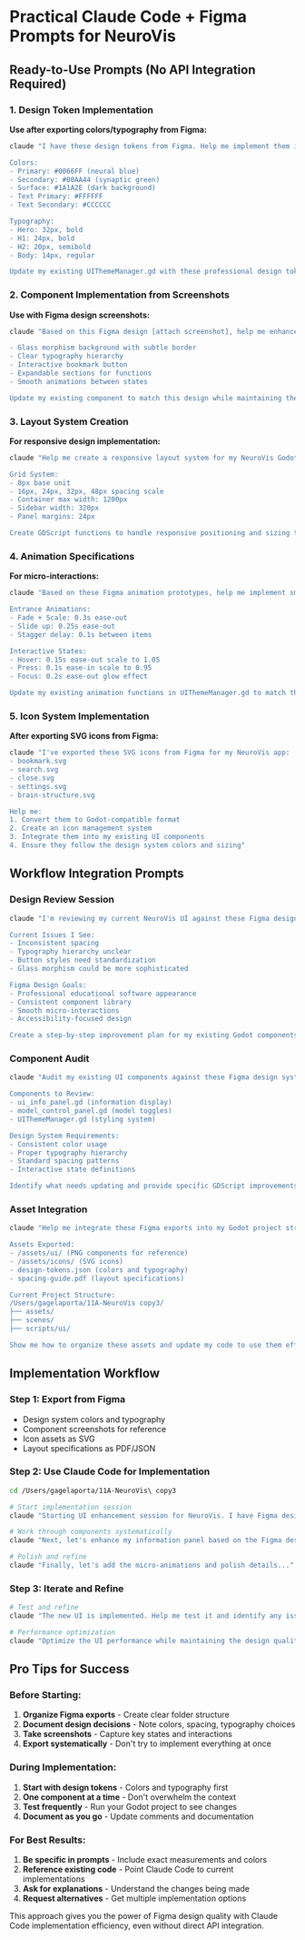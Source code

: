 # Practical Claude Code + Figma Prompts for NeuroVis

## Ready-to-Use Prompts (No API Integration Required)

### 1. Design Token Implementation
**Use after exporting colors/typography from Figma:**

```bash
claude "I have these design tokens from Figma. Help me implement them in my UIThemeManager.gd:

Colors:
- Primary: #0066FF (neural blue)  
- Secondary: #00AA44 (synaptic green)
- Surface: #1A1A2E (dark background)
- Text Primary: #FFFFFF
- Text Secondary: #CCCCCC

Typography:
- Hero: 32px, bold
- H1: 24px, bold  
- H2: 20px, semibold
- Body: 14px, regular

Update my existing UIThemeManager.gd with these professional design tokens and create helper functions for consistent application."
```

### 2. Component Implementation from Screenshots
**Use with Figma design screenshots:**

```bash
claude "Based on this Figma design [attach screenshot], help me enhance my ui_info_panel.gd component. The design shows:

- Glass morphism background with subtle border
- Clear typography hierarchy
- Interactive bookmark button
- Expandable sections for functions
- Smooth animations between states

Update my existing component to match this design while maintaining the current functionality."
```

### 3. Layout System Creation
**For responsive design implementation:**

```bash
claude "Help me create a responsive layout system for my NeuroVis Godot app based on these Figma layout specifications:

Grid System:
- 8px base unit
- 16px, 24px, 32px, 48px spacing scale
- Container max width: 1200px
- Sidebar width: 320px
- Panel margins: 24px

Create GDScript functions to handle responsive positioning and sizing that I can use across all my UI components."
```

### 4. Animation Specifications
**For micro-interactions:**

```bash
claude "Based on these Figma animation prototypes, help me implement smooth transitions in my Godot UI:

Entrance Animations:
- Fade + Scale: 0.3s ease-out
- Slide up: 0.25s ease-out  
- Stagger delay: 0.1s between items

Interactive States:
- Hover: 0.15s ease-out scale to 1.05
- Press: 0.1s ease-in scale to 0.95
- Focus: 0.2s ease-out glow effect

Update my existing animation functions in UIThemeManager.gd to match these timing specifications."
```

### 5. Icon System Implementation
**After exporting SVG icons from Figma:**

```bash
claude "I've exported these SVG icons from Figma for my NeuroVis app:
- bookmark.svg
- search.svg  
- close.svg
- settings.svg
- brain-structure.svg

Help me:
1. Convert them to Godot-compatible format
2. Create an icon management system
3. Integrate them into my existing UI components
4. Ensure they follow the design system colors and sizing"
```

## Workflow Integration Prompts

### Design Review Session
```bash
claude "I'm reviewing my current NeuroVis UI against these Figma designs. Help me identify the biggest gaps and create an implementation priority list:

Current Issues I See:
- Inconsistent spacing
- Typography hierarchy unclear
- Button styles need standardization
- Glass morphism could be more sophisticated

Figma Design Goals:
- Professional educational software appearance
- Consistent component library
- Smooth micro-interactions
- Accessibility-focused design

Create a step-by-step improvement plan for my existing Godot components."
```

### Component Audit
```bash
claude "Audit my existing UI components against these Figma design system specifications:

Components to Review:
- ui_info_panel.gd (information display)
- model_control_panel.gd (model toggles)
- UIThemeManager.gd (styling system)

Design System Requirements:
- Consistent color usage
- Proper typography hierarchy  
- Standard spacing patterns
- Interactive state definitions

Identify what needs updating and provide specific GDScript improvements."
```

### Asset Integration
```bash
claude "Help me integrate these Figma exports into my Godot project structure:

Assets Exported:
- /assets/ui/ (PNG components for reference)
- /assets/icons/ (SVG icons)
- design-tokens.json (colors and typography)
- spacing-guide.pdf (layout specifications)

Current Project Structure:
/Users/gagelaporta/11A-NeuroVis copy3/
├── assets/
├── scenes/  
├── scripts/ui/

Show me how to organize these assets and update my code to use them effectively."
```

## Implementation Workflow

### Step 1: Export from Figma
- Design system colors and typography
- Component screenshots for reference
- Icon assets as SVG
- Layout specifications as PDF/JSON

### Step 2: Use Claude Code for Implementation
```bash
cd /Users/gagelaporta/11A-NeuroVis\ copy3

# Start implementation session
claude "Starting UI enhancement session for NeuroVis. I have Figma designs to implement. First, let's update my design system..."

# Work through components systematically
claude "Next, let's enhance my information panel based on the Figma design..."

# Polish and refine
claude "Finally, let's add the micro-animations and polish details..."
```

### Step 3: Iterate and Refine
```bash
# Test and refine
claude "The new UI is implemented. Help me test it and identify any issues..."

# Performance optimization  
claude "Optimize the UI performance while maintaining the design quality..."
```

## Pro Tips for Success

### Before Starting:
1. **Organize Figma exports** - Create clear folder structure
2. **Document design decisions** - Note colors, spacing, typography choices
3. **Take screenshots** - Capture key states and interactions
4. **Export systematically** - Don't try to implement everything at once

### During Implementation:
1. **Start with design tokens** - Colors and typography first
2. **One component at a time** - Don't overwhelm the context
3. **Test frequently** - Run your Godot project to see changes
4. **Document as you go** - Update comments and documentation

### For Best Results:
1. **Be specific in prompts** - Include exact measurements and colors
2. **Reference existing code** - Point Claude Code to current implementations
3. **Ask for explanations** - Understand the changes being made
4. **Request alternatives** - Get multiple implementation options

This approach gives you the power of Figma design quality with Claude Code implementation efficiency, even without direct API integration.
